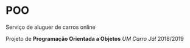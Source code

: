 # POO
Serviço de aluguer de carros online


Projeto de **Programação Orientada a Objetos** *UM Carro Já!* 2018/2019
